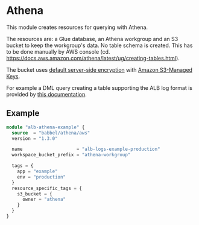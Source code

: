 # Athena

This module creates resources for querying with Athena.

The resources are: a Glue database, an Athena workgroup and an S3 bucket to keep
the workgroup's data. No table schema is created. This has to be done manually
by AWS console (cd. https://docs.aws.amazon.com/athena/latest/ug/creating-tables.html).

The bucket uses [default server-side encryption](https://docs.aws.amazon.com/AmazonS3/latest/userguide/bucket-encryption.html) with [Amazon S3-Managed Keys](https://docs.aws.amazon.com/AmazonS3/latest/userguide/serv-side-encryption.html).

For example a DML query creating a table supporting the ALB log format is
provided by [this documentation](https://docs.aws.amazon.com/athena/latest/ug/application-load-balancer-logs.html).

## Example

```tf
module "alb-athena-example" {
  source  = "babbel/athena/aws"
  version = "1.3.0"

  name                    = "alb-logs-example-production"
  workspace_bucket_prefix = "athena-workgroup"

  tags = {
    app = "example"
    env = "production"
  }
  resource_specific_tags = {
    s3_bucket = {
      owner = "athena"
    }
  }
}
```
